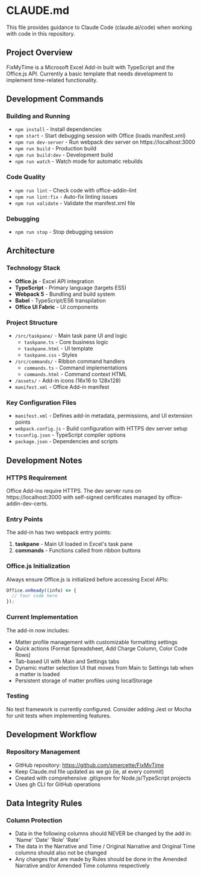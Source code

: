 # CLAUDE.md

This file provides guidance to Claude Code (claude.ai/code) when working with code in this repository.

## Project Overview

FixMyTime is a Microsoft Excel Add-in built with TypeScript and the Office.js API. Currently a basic template that needs development to implement time-related functionality.

## Development Commands

### Building and Running
- `npm install` - Install dependencies
- `npm start` - Start debugging session with Office (loads manifest.xml)
- `npm run dev-server` - Run webpack dev server on https://localhost:3000
- `npm run build` - Production build
- `npm run build:dev` - Development build
- `npm run watch` - Watch mode for automatic rebuilds

### Code Quality
- `npm run lint` - Check code with office-addin-lint
- `npm run lint:fix` - Auto-fix linting issues
- `npm run validate` - Validate the manifest.xml file

### Debugging
- `npm run stop` - Stop debugging session

## Architecture

### Technology Stack
- **Office.js** - Excel API integration
- **TypeScript** - Primary language (targets ES5)
- **Webpack 5** - Bundling and build system
- **Babel** - TypeScript/ES6 transpilation
- **Office UI Fabric** - UI components

### Project Structure
- `/src/taskpane/` - Main task pane UI and logic
  - `taskpane.ts` - Core business logic
  - `taskpane.html` - UI template
  - `taskpane.css` - Styles
- `/src/commands/` - Ribbon command handlers
  - `commands.ts` - Command implementations
  - `commands.html` - Command context HTML
- `/assets/` - Add-in icons (16x16 to 128x128)
- `manifest.xml` - Office Add-in manifest

### Key Configuration Files
- `manifest.xml` - Defines add-in metadata, permissions, and UI extension points
- `webpack.config.js` - Build configuration with HTTPS dev server setup
- `tsconfig.json` - TypeScript compiler options
- `package.json` - Dependencies and scripts

## Development Notes

### HTTPS Requirement
Office Add-ins require HTTPS. The dev server runs on https://localhost:3000 with self-signed certificates managed by office-addin-dev-certs.

### Entry Points
The add-in has two webpack entry points:
1. **taskpane** - Main UI loaded in Excel's task pane
2. **commands** - Functions called from ribbon buttons

### Office.js Initialization
Always ensure Office.js is initialized before accessing Excel APIs:
```typescript
Office.onReady((info) => {
  // Your code here
});
```

### Current Implementation
The add-in now includes:
- Matter profile management with customizable formatting settings
- Quick actions (Format Spreadsheet, Add Charge Column, Color Code Rows)
- Tab-based UI with Main and Settings tabs
- Dynamic matter selection UI that moves from Main to Settings tab when a matter is loaded
- Persistent storage of matter profiles using localStorage

### Testing
No test framework is currently configured. Consider adding Jest or Mocha for unit tests when implementing features.

## Development Workflow

### Repository Management
- GitHub repository: https://github.com/smercette/FixMyTime
- Keep Claude.md file updated as we go (ie, at every commit)
- Created with comprehensive .gitignore for Node.js/TypeScript projects
- Uses gh CLI for GitHub operations

## Data Integrity Rules

### Column Protection
- Data in the following columns should NEVER be changed by the add in: 'Name' 'Date' 'Role' 'Rate'
- The data in the Narrative and Time / Original Narrative and Original Time columns should also not be changed
- Any changes that are made by Rules should be done in the Amended Narrative and/or Amended Time columns respectively